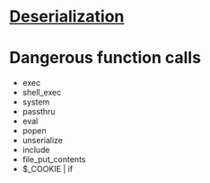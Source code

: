 # [Deserialization](https://github.com/PinkDraconian/InfoSecCheatSheets/blob/master/php/php.md)

# Dangerous function calls
- exec
- shell_exec
- system
- passthru
- eval
- popen
- unserialize
- include
- file_put_contents
- $_COOKIE | if
